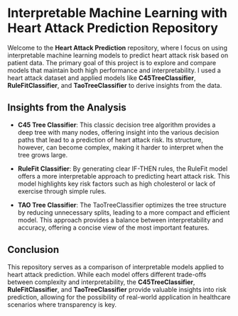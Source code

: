 # Interpretable Machine Learning with Heart Attack Prediction Repository

Welcome to the **Heart Attack Prediction** repository, where I focus on using interpretable machine learning models to predict heart attack risk based on patient data. The primary goal of this project is to explore and compare models that maintain both high performance and interpretability. I used a heart attack dataset and applied models like **C45TreeClassifier**, **RuleFitClassifier**, and **TaoTreeClassifier** to derive insights from the data.

## Insights from the Analysis

- **C45 Tree Classifier**: This classic decision tree algorithm provides a deep tree with many nodes, offering insight into the various decision paths that lead to a prediction of heart attack risk. Its structure, however, can become complex, making it harder to interpret when the tree grows large.
  
- **RuleFit Classifier**: By generating clear IF-THEN rules, the RuleFit model offers a more interpretable approach to predicting heart attack risk. This model highlights key risk factors such as high cholesterol or lack of exercise through simple rules.

- **TAO Tree Classifier**: The TaoTreeClassifier optimizes the tree structure by reducing unnecessary splits, leading to a more compact and efficient model. This approach provides a balance between interpretability and accuracy, offering a concise view of the most important features.

## Conclusion

This repository serves as a comparison of interpretable models applied to heart attack prediction. While each model offers different trade-offs between complexity and interpretability, the **C45TreeClassifier**, **RuleFitClassifier**, and **TaoTreeClassifier** provide valuable insights into risk prediction, allowing for the possibility of real-world application in healthcare scenarios where transparency is key.
